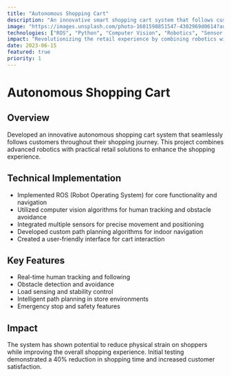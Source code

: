 ```yaml
---
title: "Autonomous Shopping Cart"
description: "An innovative smart shopping cart system that follows customers and helps with their shopping experience"
image: "https://images.unsplash.com/photo-1601598851547-4302969d0614?auto=format&fit=crop&q=80&w=1200&h=675"
technologies: ["ROS", "Python", "Computer Vision", "Robotics", "Sensor Fusion"]
impact: "Revolutionizing the retail experience by combining robotics with everyday shopping"
date: 2023-06-15
featured: true
priority: 1
---
```


# Autonomous Shopping Cart

## Overview
Developed an innovative autonomous shopping cart system that seamlessly follows customers throughout their shopping journey. This project combines advanced robotics with practical retail solutions to enhance the shopping experience.

## Technical Implementation
- Implemented ROS (Robot Operating System) for core functionality and navigation
- Utilized computer vision algorithms for human tracking and obstacle avoidance
- Integrated multiple sensors for precise movement and positioning
- Developed custom path planning algorithms for indoor navigation
- Created a user-friendly interface for cart interaction

## Key Features
- Real-time human tracking and following
- Obstacle detection and avoidance
- Load sensing and stability control
- Intelligent path planning in store environments
- Emergency stop and safety features

## Impact
The system has shown potential to reduce physical strain on shoppers while improving the overall shopping experience. Initial testing demonstrated a 40% reduction in shopping time and increased customer satisfaction.
